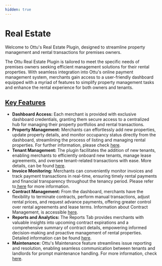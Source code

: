 ```yaml
---
hidden: true
---
```


# Real Estate

Welcome to Ottu's Real Estate Plugin, designed to streamline property management and rental transactions for premises owners.&#x20;

The Ottu Real Estate Plugin is tailored to meet the specific needs of premises owners seeking efficient management solutions for their rental properties. With seamless integration into Ottu's online payment management system, merchants gain access to a user-friendly dashboard equipped with a myriad of features to simplify property management tasks and enhance the rental experience for both owners and tenants.

## [Key Features](./#key-features)

* **Dashboard Access:** Each merchant is provided with exclusive dashboard credentials, granting them secure access to a centralized hub for managing their property portfolios and rental transactions.
* **Property Management:** Merchants can effortlessly add new properties, update property details, and monitor occupancy status directly from the dashboard, streamlining the process of listing and managing rental properties. For further information, please check [here](broken-reference).
* **Tenant Management:** The plugin facilitates the addition of new tenants, enabling merchants to efficiently onboard new tenants, manage lease agreements, and oversee tenant-related transactions with ease. More details, can be found [here](broken-reference).&#x20;
* **Invoice Monitoring:** Merchants can conveniently monitor invoices and track payment transactions in real-time, ensuring timely rental payments and financial transparency throughout the tenancy period. Please refer to[ here](broken-reference) for more information.
* **Contract Management:** From the dashboard, merchants have the flexibility to terminate contracts, perform manual transactions, adjust rental prices, and request advance payments, offering greater control over rental agreements and lease terms. Information about Contract Management, is accessible [here](broken-reference). &#x20;
* **Reports and Analytics:** The Reports Tab provides merchants with valuable insights into upcoming contract expirations and a comprehensive summary of contract details, empowering informed decision-making and proactive management of rental properties. Detailed information can be found [here](broken-reference).
* **Maintenance:** Ottu's Maintenance feature streamlines issue reporting and resolution, enabling seamless communication between tenants and landlords for prompt maintenance handling. For more information, check [here](broken-reference).&#x20;
